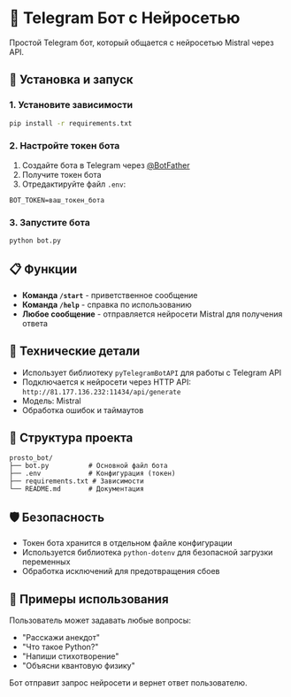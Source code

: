 # 🤖 Telegram Бот с Нейросетью

Простой Telegram бот, который общается с нейросетью Mistral через API.

## 🚀 Установка и запуск

### 1. Установите зависимости
```bash
pip install -r requirements.txt
```

### 2. Настройте токен бота
1. Создайте бота в Telegram через [@BotFather](https://t.me/BotFather)
2. Получите токен бота
3. Отредактируйте файл `.env`:
```
BOT_TOKEN=ваш_токен_бота
```

### 3. Запустите бота
```bash
python bot.py
```

## 📋 Функции

- **Команда `/start`** - приветственное сообщение
- **Команда `/help`** - справка по использованию
- **Любое сообщение** - отправляется нейросети Mistral для получения ответа

## 🔧 Технические детали

- Использует библиотеку `pyTelegramBotAPI` для работы с Telegram API
- Подключается к нейросети через HTTP API: `http://81.177.136.232:11434/api/generate`
- Модель: Mistral
- Обработка ошибок и таймаутов

## 📁 Структура проекта

```
prosto_bot/
├── bot.py          # Основной файл бота
├── .env            # Конфигурация (токен)
├── requirements.txt # Зависимости
└── README.md       # Документация
```

## 🛡️ Безопасность

- Токен бота хранится в отдельном файле конфигурации
- Используется библиотека `python-dotenv` для безопасной загрузки переменных
- Обработка исключений для предотвращения сбоев

## 🎯 Примеры использования

Пользователь может задавать любые вопросы:
- "Расскажи анекдот"
- "Что такое Python?"
- "Напиши стихотворение"
- "Объясни квантовую физику"

Бот отправит запрос нейросети и вернет ответ пользователю. 